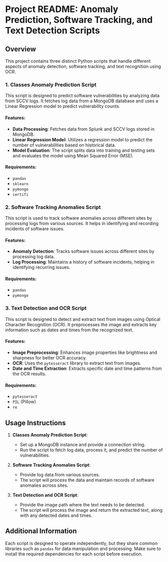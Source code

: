 
# Project README: Anomaly Prediction, Software Tracking, and Text Detection Scripts

## Overview
This project contains three distinct Python scripts that handle different aspects of anomaly detection, software tracking, and text recognition using OCR.

### 1. Classes Anomaly Prediction Script
This script is designed to predict software vulnerabilities by analyzing data from SCCV logs. It fetches log data from a MongoDB database and uses a Linear Regression model to predict vulnerability counts.

#### Features:
- **Data Processing**: Fetches data from Splunk and SCCV logs stored in MongoDB.
- **Linear Regression Model**: Utilizes a regression model to predict the number of vulnerabilities based on historical data.
- **Model Evaluation**: The script splits data into training and testing sets and evaluates the model using Mean Squared Error (MSE).

#### Requirements:
- `pandas`
- `sklearn`
- `pymongo`
- `certifi`

### 2. Software Tracking Anomalies Script
This script is used to track software anomalies across different sites by processing logs from various sources. It helps in identifying and recording incidents of software issues.

#### Features:
- **Anomaly Detection**: Tracks software issues across different sites by processing log data.
- **Log Processing**: Maintains a history of software incidents, helping in identifying recurring issues.

#### Requirements:
- `pandas`
- `pymongo`

### 3. Text Detection and OCR Script
This script is designed to detect and extract text from images using Optical Character Recognition (OCR). It preprocesses the image and extracts key information such as dates and times from the recognized text.

#### Features:
- **Image Preprocessing**: Enhances image properties like brightness and sharpness for better OCR accuracy.
- **OCR**: Uses the `pytesseract` library to extract text from images.
- **Date and Time Extraction**: Extracts specific date and time patterns from the OCR results.

#### Requirements:
- `pytesseract`
- `PIL` (Pillow)
- `re`

## Usage Instructions
1. **Classes Anomaly Prediction Script**:
   - Set up a MongoDB instance and provide a connection string.
   - Run the script to fetch log data, process it, and predict the number of vulnerabilities.

2. **Software Tracking Anomalies Script**:
   - Provide log data from various sources.
   - The script will process the data and maintain records of software anomalies across sites.

3. **Text Detection and OCR Script**:
   - Provide the image path where the text needs to be detected.
   - The script will process the image and return the extracted text, along with any detected dates and times.

## Additional Information
Each script is designed to operate independently, but they share common libraries such as `pandas` for data manipulation and processing. Make sure to install the required dependencies for each script before execution.

